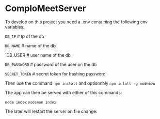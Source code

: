 # ComploMeetServer

To develop on this project you need a .env containing the following env variables:

`DB_IP`          # Ip of the db

`DB_NAME`         # name of the db

`DB_USER         # user name of the db

`DB_PASSWORD`     # password of the user on the db

`SECRET_TOKEN`    # secret token for hashing password


Then use the command `npm install` and optionnaly `npm intall -g nodemon`

The app can then be served with either of this commands:

`node index`
`nodemon index`

The later will restart the server on file change.
